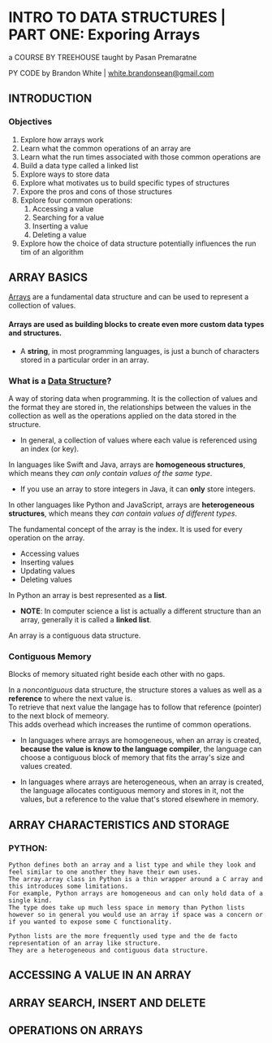 # INTRO TO DATA STRUCTURES | PART ONE: Exporing Arrays

a COURSE BY TREEHOUSE
taught by Pasan Premaratne

PY CODE by Brandon White | white.brandonsean@gmail.com

## INTRODUCTION

### Objectives
1. Explore how arrays work
2. Learn what the common operations of an array are
3. Learn what the run times associated with those common operations are
4. Build a data type called a linked list
5. Explore ways to store data
6. Explore what motivates us to build specific types of structures
7. Expore the pros and cons of those structures
8. Explore four common operations:
    1. Accessing a value
    2. Searching for a value
    3. Inserting a value
    4. Deleting a value
9. Explore how the choice of data structure potentially influences the run tim of an algorithm

## ARRAY BASICS

[Arrays](https://en.wikipedia.org/wiki/Array_data_structure) are a fundamental data structure and can be used to represent a collection of values.

#### **Arrays are used as building blocks to create even more custom data types and structures**.
  * A **string**, in most programming languages, is just a bunch of characters stored in a particular order in an array.

### What is a [Data Structure](https://en.wikipedia.org/wiki/Data_structure)?
A way of storing data when programming. It is the collection of values and the format they are stored in, the relationships between the values in the collection as well as the operations applied on the data stored in the structure.
  * In general, a collection of values where each value is referenced using an index (or key).

In languages like Swift and Java, arrays are **homogeneous structures**, which means they _can only contain values of the same type_. 
  * If you use an array to store integers in Java, it can **only** store integers.

In other languages like Python and JavaScript, arrays are **heterogeneous structures**, which means they _can contain values of different types_.

The fundamental concept of the array is the index. It is used for every operation on the array.
  * Accessing values
  * Inserting values
  * Updating values
  * Deleting values

In Python an array is best represented as a **list**. 
  * **NOTE**: In computer science a list is actually a different structure than an array, generally it is called a **linked list**.

An array is a contiguous data structure. 

### Contiguous Memory
Blocks of memory situated right beside each other with no gaps.

In a _noncontiguous_ data structure, the structure stores a values as well as a **reference** to where the next value is.  
To retrieve that next value the langage has to follow that reference (pointer) to the next block of memeory.  
This adds overhead which increases the runtime of common operations.

* In languages where arrays are homogeneous, when an array is created, **because the value is know to the language compiler**, the language can choose a contiguous block of memory that fits the array's size and values created.

* In languages where arrays are heterogeneous, when an array is created, the language allocates contiguous memory and stores in it, not the values, but a reference to the value that's stored elsewhere in memory. 

## ARRAY CHARACTERISTICS AND STORAGE

### PYTHON:

```
Python defines both an array and a list type and while they look and feel similar to one another they have their own uses.  
The array.array class in Python is a thin wrapper around a C array and this introduces some limitations.  
For example, Python arrays are homogeneous and can only hold data of a single kind.  
The type does take up much less space in memory than Python lists however so in general you would use an array if space was a concern or if you wanted to expose some C functionality.

Python lists are the more frequently used type and the de facto representation of an array like structure.  
They are a heterogeneous and contiguous data structure.
```

## ACCESSING A VALUE IN AN ARRAY

## ARRAY SEARCH, INSERT AND DELETE

## OPERATIONS ON ARRAYS